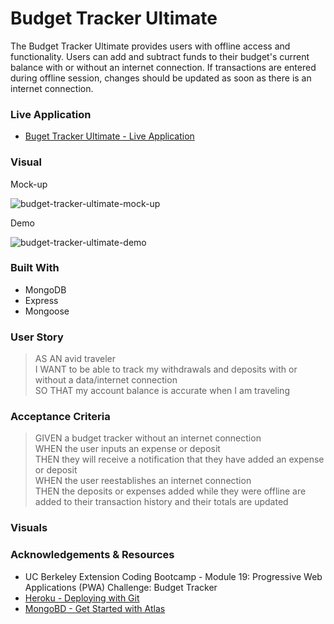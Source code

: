 # Budget Tracker Ultimate

The Budget Tracker Ultimate provides users with offline access and functionality. Users can add and subtract funds to their budget's current balance with or without an internet connection. If transactions are entered during offline session, changes should be updated as soon as there is an internet connection.  

### Live Application
- [Buget Tracker Ultimate - Live Application](https://budget-tracker-ultimate.herokuapp.com/)



### Visual
Mock-up

![budget-tracker-ultimate-mock-up](https://user-images.githubusercontent.com/71200950/159205340-dba98545-830b-45ec-a430-b1b1deec7ed2.png)

Demo


![budget-tracker-ultimate-demo](https://user-images.githubusercontent.com/71200950/159232883-0f21e1fd-9bed-4e8d-a61d-b66179983d70.png)


### Built With
- MongoDB
- Express
- Mongoose

### User Story
> AS AN avid traveler       
> I WANT to be able to track my withdrawals and deposits with or without a data/internet connection       
> SO THAT my account balance is accurate when I am traveling        

### Acceptance Criteria
> GIVEN a budget tracker without an internet connection       
> WHEN the user inputs an expense or deposit       
> THEN they will receive a notification that they have added an expense or deposit       
> WHEN the user reestablishes an internet connection       
> THEN the deposits or expenses added while they were offline are added to their transaction history and their totals are updated       

### Visuals

### Acknowledgements & Resources

- UC Berkeley Extension Coding Bootcamp - Module 19: Progressive Web Applications (PWA) Challenge: Budget Tracker
- [Heroku - Deploying with Git](https://devcenter.heroku.com/articles/git)
- [MongoBD - Get Started with Atlas](https://docs.atlas.mongodb.com/getting-started/)
